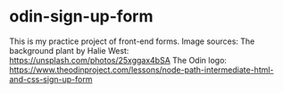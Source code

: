 # odin-sign-up-form

This is my practice project of front-end forms.
Image sources:
The background plant by Halie West: https://unsplash.com/photos/25xggax4bSA
The Odin logo: https://www.theodinproject.com/lessons/node-path-intermediate-html-and-css-sign-up-form 
